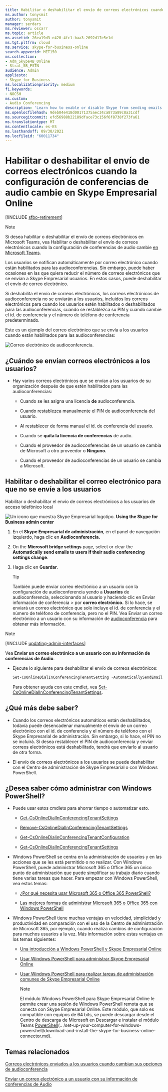 ```yaml
---
title: Habilitar o deshabilitar el envío de correos electrónicos cuando la configuración de conferencias de audio cambie en Skype Empresarial Online
ms.author: tonysmit
author: tonysmit
manager: serdars
ms.reviewer: oscarr
ms.topic: article
ms.assetid: 26ea19d3-e420-4fc1-baa3-2692d17e5e1d
ms.tgt.pltfrm: cloud
ms.service: skype-for-business-online
search.appverid: MET150
ms.collection:
- Adm_Skype4B_Online
- Strat_SB_PSTN
audience: Admin
appliesto:
- Skype for Business
ms.localizationpriority: medium
f1.keywords:
- NOCSH
ms.custom:
- Audio Conferencing
description: 'Learn how to enable or disable Skype from sending emails to users when settings such as pin changes or the default conferencing number changes. '
ms.openlocfilehash: 9deb04e418d00171375aec34ca873a89c8a31cdf
ms.sourcegitcommit: efd56988b22189dface73c156f6f8738f273fa61
ms.translationtype: MT
ms.contentlocale: es-ES
ms.lasthandoff: 09/30/2021
ms.locfileid: "60011734"
---
```

# <a name="enable-or-disable-sending-emails-when-audio-conferencing-settings-change-in-skype-for-business-online"></a>Habilitar o deshabilitar el envío de correos electrónicos cuando la configuración de conferencias de audio cambie en Skype Empresarial Online

[!INCLUDE [sfbo-retirement](../../Hub/includes/sfbo-retirement.md)]

> [!Note]
> Si desea habilitar o deshabilitar el envío de correos electrónicos en Microsoft Teams, vea Habilitar o deshabilitar el envío de correos electrónicos cuando la configuración de conferencias de audio cambie [en Microsoft Teams](/MicrosoftTeams/enable-or-disable-sending-emails-when-their-settings-change-in-teams).

Los usuarios se notifican automáticamente por correo electrónico cuando están habilitados para las audioconferencias. Sin embargo, puede haber ocasiones en las que quiera reducir el número de correos electrónicos que se envían a Skype Empresarial usuarios. En estos casos, puede deshabilitar el envío de correo electrónico.
  
Si deshabilita el envío de correos electrónicos, los correos electrónicos de audioconferencia no se enviarán a los usuarios, incluidos los correos electrónicos para cuando los usuarios estén habilitados o deshabilitados para las audioconferencias, cuando se restablezca su PIN y cuando cambie el id. de conferencia y el número de teléfono de conferencia predeterminado.
  
Este es un ejemplo del correo electrónico que se envía a los usuarios cuando están habilitados para las audioconferencias:
  
![Correo electrónico de audioconferencia.](../images/audio-conferencing-user-enabled.png)
  
## <a name="when-are-emails-being-sent-to-your-users"></a>¿Cuándo se envían correos electrónicos a los usuarios?

- Hay varios correos electrónicos que se envían a los usuarios de su organización después de que estén habilitados para las audioconferencias:
    
  - Cuando se les asigna una licencia **de** audioconferencia.
    
  - Cuando restablezca manualmente el PIN de audioconferencia del usuario.
    
  - Al restablecer de forma manual el id. de conferencia del usuario.
    
  - Cuando se **quita la licencia de conferencias** de audio.
    
  - Cuando el proveedor de audioconferencias de un usuario se cambia de Microsoft a otro proveedor o **Ninguno.**
    
  - Cuando el proveedor de audioconferencias de un usuario se cambia a Microsoft.


## <a name="enable-or-disable-email-from-being-sent-to-users"></a>Habilitar o deshabilitar el correo electrónico para que no se envíe a los usuarios

Habilitar o deshabilitar el envío de correos electrónicos a los usuarios de acceso telefónico local

 
![Un icono que muestra Skype Empresarial logotipo.](../images/sfb-logo-30x30.png) **Using the Skype for Business admin center**
    
1. En el **Skype Empresarial de administración**, en el panel de navegación izquierdo, haga clic en **Audioconferencia.**
    
2. On the **Microsoft bridge settings** page, select or clear the **Automatically send emails to users if their audio conferencing settings change**.
    
3. Haga clic en **Guardar**.
    
    > [!TIP]
    > También puede enviar correo electrónico a un usuario con la configuración de audioconferencia yendo a **Usuarios** de audioconferencia, seleccionando al usuario y haciendo clic en Enviar información de conferencia  >  por **correo electrónico.**  Si lo hace, se enviará un correo electrónico que solo incluye el id. de conferencia y el número de teléfono de conferencia, pero no el PIN.  Vea Enviar un correo electrónico a un usuario con su información de [audioconferencia](send-an-email-to-a-user-with-their-dial-in-information.md) para obtener más información.
  
> [!Note]
> [!INCLUDE [updating-admin-interfaces](../includes/updating-admin-interfaces.md)]

Vea **Enviar un correo electrónico a un usuario con su información de conferencias de Audio**.
  
- Ejecute lo siguiente para deshabilitar el envío de correos electrónicos: 
    
  ```PowerShell
  Set-CsOnlineDialInConferencingTenantSetting -AutomaticallySendEmailsToUsers $false
  ```

    Para obtener ayuda con este cmdlet, vea [Set-CsOnlineDialInConferencingTenantSettings](/powershell/module/skype/Set-CsOnlineDialInConferencingTenantSettings).
    
## <a name="what-else-should-you-know"></a>¿Qué más debe saber?

- Cuando los correos electrónicos automáticos están deshabilitados, todavía puede desencadenar manualmente el envío de un correo electrónico con el id. de conferencia y el número de teléfono con el Skype Empresarial de administración. Sin embargo, si lo hace, el PIN no se incluirá. Si desea restablecer el PIN de audioconferencia y enviar correos electrónicos está deshabilitado, tendrá que enviarlo al usuario de otra forma.
    
- El envío de correos electrónicos a los usuarios se puede deshabilitar con el Centro de administración de Skype Empresarial o con Windows PowerShell.
    
## <a name="want-to-know-how-to-manage-with-windows-powershell"></a>¿Desea saber cómo administrar con Windows PowerShell?

- Puede usar estos cmdlets para ahorrar tiempo o automatizar esto.
    
  - [Get-CsOnlineDialInConferencingTenantSettings](/powershell/module/skype/Get-CsOnlineDialInConferencingTenantSettings)
    
  - [Remove-CsOnlineDialInConferencingTenantSettings](/powershell/module/skype/Remove-CsOnlineDialInConferencingTenantSettings)
    
  - [Get-CsOnlineDialinConferencingTenantConfiguration](/powershell/module/skype/Get-CsOnlineDialinConferencingTenantConfiguration)
    
  - [Get-CsOnlineDialInConferencingTenantSettings](/powershell/module/skype/Get-CsOnlineDialInConferencingTenantSettings)
    
- Windows PowerShell se centra en la administración de usuarios y en las acciones que se les está permitido o no realizar. Con Windows PowerShell, puede administrar Microsoft 365 o Office 365 un único punto de administración que puede simplificar su trabajo diario cuando tiene varias tareas que hacer. Para empezar con Windows PowerShell, vea estos temas:
    
  - [¿Por qué necesita usar Microsoft 365 o Office 365 PowerShell?](/microsoft-365/enterprise/why-you-need-to-use-microsoft-365-powershell)
    
  - [Las mejores formas de administrar Microsoft 365 o Office 365 con Windows PowerShell](/previous-versions//dn568025(v=technet.10))
    
- Windows PowerShell tiene muchas ventajas en velocidad, simplicidad y productividad en comparación con el uso de la Centro de administración de Microsoft 365, por ejemplo, cuando realiza cambios de configuración para muchos usuarios a la vez. Más información sobre estas ventajas en los temas siguientes: 
    
  - [Una introducción a Windows PowerShell y Skype Empresarial Online](../set-up-your-computer-for-windows-powershell/set-up-your-computer-for-windows-powershell.md)
    
  - [Usar Windows PowerShell para administrar Skype Empresarial Online](../set-up-your-computer-for-windows-powershell/set-up-your-computer-for-windows-powershell.md)
    
  - [Usar Windows PowerShell para realizar tareas de administración comunes de Skype Empresarial Online](../set-up-your-computer-for-windows-powershell/set-up-your-computer-for-windows-powershell.md)
    
    > [!NOTE]
    > El módulo Windows PowerShell para Skype Empresarial Online le permite crear una sesión de Windows PowerShell remota que se conecta con Skype Empresarial Online. Este módulo, que solo es compatible con equipos de 64 bits, se puede descargar desde el Centro de descarga de Microsoft en Descargar e instalar el módulo Teams [PowerShell](https://go.microsoft.com/fwlink/?LinkId=294688)(.. /set-up-your-computer-for-windows-powershell/download-and-install-the-skype-for-business-online-connector.md).
  
## <a name="related-topics"></a>Temas relacionados

[Correos electrónicos enviados a los usuarios cuando cambian sus opciones de audioconferencia](emails-sent-to-users-when-their-settings-change.md)

[Enviar un correo electrónico a un usuario con su información de conferencias de Audio](send-an-email-to-a-user-with-their-dial-in-information.md)
